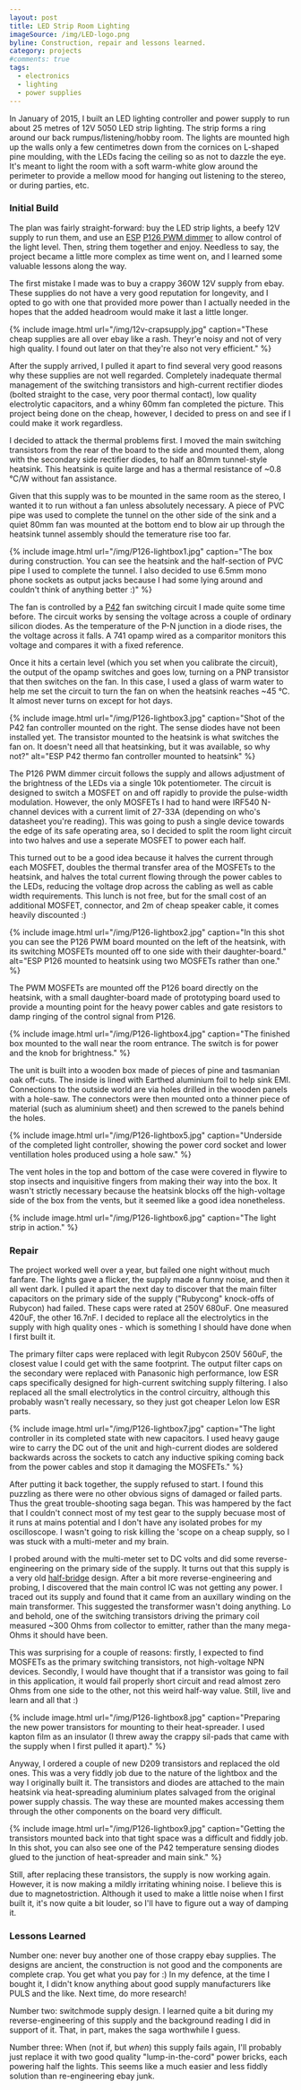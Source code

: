 ```yaml
---
layout: post
title: LED Strip Room Lighting
imageSource: /img/LED-logo.png
byline: Construction, repair and lessons learned.
category: projects
#comments: true
tags:
  - electronics
  - lighting
  - power supplies
---
```


In January of 2015, I built an LED lighting controller and power supply to run about 25 metres of 12V 5050 LED strip lighting. The strip forms a ring around our back rumpus/listening/hobby room. The lights are mounted high up the walls only a few centimetres down from the cornices on L-shaped pine moulding, with the LEDs facing the ceiling so as not to dazzle the eye. It's meant to light the room with a soft warm-white glow around the perimeter to provide a mellow mood for hanging out listening to the stereo, or during parties, etc.

### Initial Build

The plan was fairly straight-forward: buy the LED strip lights, a beefy 12V supply to run them, and use an [ESP](http://sound.whsites.net/index2.html) [P126 PWM dimmer](http://sound.whsites.net/project126.htm) to allow control of the light level. Then, string them together and enjoy. Needless to say, the project became a little more complex as time went on, and I learned some valuable lessons along the way.

The first mistake I made was to buy a crappy 360W 12V supply from ebay. These supplies do not have a very good reputation for longevity, and I opted to go with one that provided more power than I actually needed in the hopes that the added headroom would make it last a little longer.

{% include image.html url="/img/12v-crapsupply.jpg" caption="These cheap supplies are all over ebay like a rash. Theyr'e noisy and not of very high quality. I found out later on that they're also not very efficient." %}

After the supply arrived, I pulled it apart to find several very good reasons why these supplies are not well regarded. Completely inadequate thermal management of the switching transistors and high-current rectifier diodes (bolted straight to the case, very poor thermal contact), low quality electrolytic capacitors, and a whiny 60mm fan completed the picture. This project being done on the cheap, however, I decided to press on and see if I could make it work regardless.

I decided to attack the thermal problems first. I moved the main switching transistors from the rear of the board to the side and mounted them, along with the secondary side rectifier diodes, to half an 80mm tunnel-style heatsink. This heatsink is quite large and has a thermal resistance of ~0.8 °C/W without fan assistance.

Given that this supply was to be mounted in the same room as the stereo, I wanted it to run without a fan unless absolutely necessary. A piece of PVC pipe was used to complete the tunnel on the other side of the sink and a quiet 80mm fan was mounted at the bottom end to blow air up through the heatsink tunnel assembly should the temerature rise too far.

{% include image.html url="/img/P126-lightbox1.jpg" caption="The box during construction. You can see the heatsink and the half-section of PVC pipe I used to complete the tunnel. I also decided to use 6.5mm mono phone sockets as output jacks because I had some lying around and couldn't think of anything better :)" %}

The fan is controlled by a [P42](http://sound.whsites.net/project42.htm) fan switching circuit I made quite some time before. The circuit works by sensing the voltage across a couple of ordinary silicon diodes. As the temperature of the P-N junction in a diode rises, the the voltage across it falls. A 741 opamp wired as a comparitor monitors this voltage and compares it with a fixed reference.

Once it hits a certain level (which you set when you calibrate the circuit), the output of the opamp switches and goes low, turning on a PNP transistor that then switches on the fan. In this case, I used a glass of warm water to help me set the circuit to turn the fan on when the heatsink reaches ~45 °C. It almost never turns on except for hot days.

{% include image.html url="/img/P126-lightbox3.jpg" caption="Shot of the P42 fan controller mounted on the right. The sense diodes have not been installed yet. The transistor mounted to the heatsink is what switches the fan on. It doesn't need all that heatsinking, but it was available, so why not?" alt="ESP P42 thermo fan controller mounted to heatsink" %}

The P126 PWM dimmer circuit follows the supply and allows adjustment of the brightness of the LEDs via a single 10k potentiometer. The circuit is designed to switch a MOSFET on and off rapidly to provide the pulse-width modulation. However, the only MOSFETs I had to hand were IRF540 N-channel devices with a current limit of 27-33A (depending on who's datasheet you're reading). This was going to push a single device towards the edge of its safe operating area, so I decided to split the room light circuit into two halves and use a seperate MOSFET to power each half.

This turned out to be a good idea because it halves the current through each MOSFET, doubles the thermal transfer area of the MOSFETs to the heatsink, and halves the total current flowing through the power cables to the LEDs, reducing the voltage drop across the cabling as well as cable width requirements. This lunch is not free, but for the small cost of an additional MOSFET, connector, and 2m of cheap speaker cable, it comes heavily discounted :)

{% include image.html url="/img/P126-lightbox2.jpg" caption="In this shot you can see the P126 PWM board mounted on the left of the heatsink, with its switching MOSFETs mounted off to one side with their daughter-board." alt="ESP P126 mounted to heatsink using two MOSFETs rather than one." %}

The PWM MOSFETs are mounted off the P126 board directly on the heatsink, with a small daughter-board made of prototyping board used to provide a mounting point for the heavy power cables and gate resistors to damp ringing of the control signal from P126.

{% include image.html url="/img/P126-lightbox4.jpg" caption="The finished box mounted to the wall near the room entrance. The switch is for power and the knob for brightness." %}

The unit is built into a wooden box made of pieces of pine and tasmanian oak off-cuts. The inside is lined with Earthed aluminium foil to help sink EMI. Connections to the outside world are via holes drilled in the wooden panels with a hole-saw. The connectors were then mounted onto a thinner piece of material (such as aluminium sheet) and then screwed to the panels behind the holes.

{% include image.html url="/img/P126-lightbox5.jpg" caption="Underside of the completed light controller, showing the power cord socket and lower ventillation holes produced using a hole saw." %}

The vent holes in the top and bottom of the case were covered in flywire to stop insects and inquisitive fingers from making their way into the box. It wasn't strictly necessary because the heatsink blocks off the high-voltage side of the box from the vents, but it seemed like a good idea nonetheless.

{% include image.html url="/img/P126-lightbox6.jpg" caption="The light strip in action." %}

### Repair

The project worked well over a year, but failed one night without much fanfare. The lights gave a flicker, the supply made a funny noise, and then it all went dark. I pulled it apart the next day to discover that the main filter capacitors on the primary side of the supply ("Rubycong" knock-offs of Rubycon) had failed. These caps were rated at 250V 680uF. One measured 420uF, the other 16.7nF. I decided to replace all the electrolytics in the supply with high quality ones - which is something I should have done when I first built it.

The primary filter caps were replaced with legit Rubycon 250V 560uF, the closest value I could get with the same footprint. The output filter caps on the secondary were replaced with Panasonic high performance, low ESR caps specifically designed for high-current switching supply filtering. I also replaced all the small electrolytics in the control circuitry, although this probably wasn't really necessary, so they just got cheaper Lelon low ESR parts.

{% include image.html url="/img/P126-lightbox7.jpg" caption="The light controller in its completed state with new capacitors. I used heavy gauge wire to carry the DC out of the unit and high-current diodes are soldered backwards across the sockets to catch any inductive spiking coming back from the power cables and stop it damaging the MOSFETs." %}

After putting it back together, the supply refused to start. I found this puzzling as there were no other obvious signs of damaged or failed parts. Thus the great trouble-shooting saga began. This was hampered by the fact that I couldn't connect most of my test gear to the supply becuase most of it runs at mains potential and I don't have any isolated probes for my oscilloscope. I wasn't going to risk killing the 'scope on a cheap supply, so I was stuck with a multi-meter and my brain.

I probed around with the multi-meter set to DC volts and did some reverse-engineering on the primary side of the supply. It turns out that this supply is a very old [half-bridge](http://sound.whsites.net/articles/smps-primer.html#s54) design. After a bit more reverse-engineering and probing, I discovered that the main control IC was not getting any power. I traced out its supply and found that it came from an auxillary winding on the main transformer. This suggested the transformer wasn't doing anything. Lo and behold, one of the switching transistors driving the primary coil measured ~300 Ohms from collector to emitter, rather than the many mega-Ohms it should have been.

This was surprising for a couple of reasons: firstly, I expected to find MOSFETs as the primary switching transistors, not high-voltage NPN devices. Secondly, I would have thought that if a transistor was going to fail in this application, it would fail properly short circuit and read almost zero Ohms from one side to the other, not this weird half-way value. Still, live and learn and all that :)

{% include image.html url="/img/P126-lightbox8.jpg" caption="Preparing the new power transistors for mounting to their heat-spreader. I used kapton film as an insulator (I threw away the crappy sil-pads that came with the supply when I first pulled it apart)." %}

Anyway, I ordered a couple of new D209 transistors and replaced the old ones. This was a very fiddly job due to the nature of the lightbox and the way I originally built it. The transistors and diodes are attached to the main heatsink via heat-spreading aluminium plates salvaged from the original power supply chassis. The way these are mounted makes accessing them through the other components on the board very difficult.

{% include image.html url="/img/P126-lightbox9.jpg" caption="Getting the transistors mounted back into that tight space was a difficult and fiddly job. In this shot, you can also see one of the P42 temperature sensing diodes glued to the junction of heat-spreader and main sink." %}

Still, after replacing these transistors, the supply is now working again. However, it is now making a mildly irritating whining noise. I believe this is due to magnetostriction. Although it used to make a little noise when I first built it, it's now quite a bit louder, so I'll have to figure out a way of damping it.

### Lessons Learned
Number one: never buy another one of those crappy ebay supplies. The designs are ancient, the construction is not good and the components are complete crap. You get what you pay for :) In my defence, at the time I bought it, I didn't know anything about good supply manufacturers like PULS and the like. Next time, do more research!

Number two: switchmode supply design. I learned quite a bit during my reverse-engineering of this supply and the background reading I did in support of it. That, in part, makes the saga worthwhile I guess.

Number three: When (not if, but _when_) this supply fails again, I'll probably just replace it with two good quality "lump-in-the-cord" power bricks, each powering half the lights. This seems like a much easier and less fiddly solution than re-engineering ebay junk.
